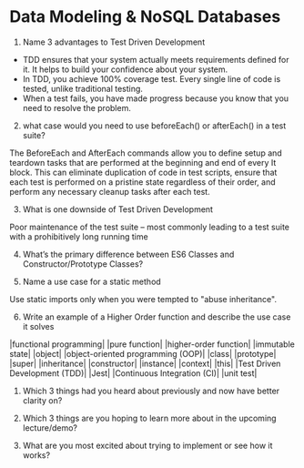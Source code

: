 # Data Modeling & NoSQL Databases



1. Name 3 advantages to Test Driven Development

* TDD ensures that your system actually meets requirements defined for it. It helps to build your confidence about your system.
* In TDD, you achieve 100% coverage test. Every single line of code is tested, unlike traditional testing.
* When a test fails, you have made progress because you know that you need to resolve the problem.

2. what case would you need to use beforeEach() or afterEach() in a test suite?

The BeforeEach and AfterEach commands allow you to define setup and teardown tasks that are performed at the beginning and end of every It block. This can eliminate duplication of code in test scripts, ensure that each test is performed on a pristine state regardless of their order, and perform any necessary cleanup tasks after each test.

3. What is one downside of Test Driven Development

Poor maintenance of the test suite – most commonly leading to a test suite with a prohibitively long running time

4. What’s the primary difference between ES6 Classes and Constructor/Prototype Classes?

5. Name a use case for a static method

Use static imports only when you were tempted to "abuse inheritance". 

6. Write an example of a Higher Order function and describe the use case it solves

|functional programming|
|pure function|
|higher-order function|
|immutable state|
|object|
|object-oriented programming (OOP)|
|class|
|prototype|
|super|
|inheritance|
|constructor|
|instance|
|context|
|this|
|Test Driven Development (TDD)|
|Jest|
|Continuous Integration (CI)|
|unit test|


1. Which 3 things had you heard about previously and now have better clarity on?

2. Which 3 things are you hoping to learn more about in the upcoming lecture/demo?

3. What are you most excited about trying to implement or see how it works?


